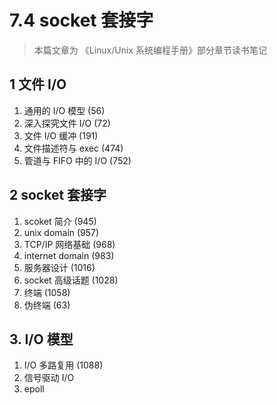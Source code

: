 # 7.4 socket 套接字
> 本篇文章为 《Linux/Unix 系统编程手册》部分章节读书笔记 

## 1 文件 I/O
1. 通用的 I/O 模型 (56)
2. 深入探究文件 I/O (72)
3. 文件 I/O 缓冲 (191)
4. 文件描述符与 exec (474)
5. 管道与 FIFO 中的 I/O (752)

## 2 socket 套接字
1. scoket 简介 (945)
2. unix domain (957)
3. TCP/IP 网络基础 (968)
4. internet domain (983)
5. 服务器设计 (1016)
6. socket 高级话题 (1028)
7. 终端 (1058)
8. 伪终端 (63)

## 3. I/O 模型
1. I/O 多路复用 (1088)
2. 信号驱动 I/O
3. epoll
